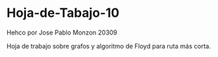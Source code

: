 # Hoja-de-Tabajo-10
Hehco por Jose Pablo Monzon 20309

Hoja de trabajo sobre grafos y algoritmo de Floyd para ruta más corta.
